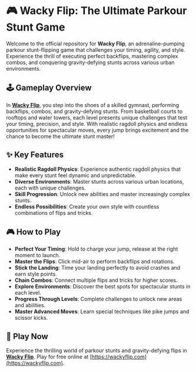 # 🎮 Wacky Flip: The Ultimate Parkour Stunt Game

Welcome to the official repository for **Wacky Flip**, an adrenaline-pumping parkour stunt-flipping game that challenges your timing, agility, and style. Experience the thrill of executing perfect backflips, mastering complex combos, and conquering gravity-defying stunts across various urban environments.

## 🕹️ Gameplay Overview

In **[Wacky Flip](https://wackyflip.com)**, you step into the shoes of a skilled gymnast, performing backflips, combos, and gravity-defying stunts. From basketball courts to rooftops and water towers, each level presents unique challenges that test your timing, precision, and style. With realistic ragdoll physics and endless opportunities for spectacular moves, every jump brings excitement and the chance to become the ultimate stunt master!

## ✨ Key Features

* **Realistic Ragdoll Physics**: Experience authentic ragdoll physics that make every stunt feel dynamic and unpredictable.
* **Diverse Environments**: Master stunts across various urban locations, each with unique challenges.
* **Skill Progression**: Unlock new abilities and master increasingly complex stunts.
* **Endless Possibilities**: Create your own style with countless combinations of flips and tricks.

## 🎮 How to Play

* **Perfect Your Timing**: Hold to charge your jump, release at the right moment to launch.
* **Master the Flips**: Click mid-air to perform backflips and rotations.
* **Stick the Landing**: Time your landing perfectly to avoid crashes and earn style points.
* **Chain Combos**: Connect multiple flips and tricks for higher scores.
* **Explore Environments**: Discover the best spots for spectacular stunts in each level.
* **Progress Through Levels**: Complete challenges to unlock new areas and abilities.
* **Master Advanced Moves**: Learn special techniques like pike jumps and scissor kicks.

## 🔗 Play Now

Experience the thrilling world of parkour stunts and gravity-defying flips in **[Wacky Flip](https://wackyflip.com)**. Play for free online at [https://wackyflip.com](https://wackyflip.com).
